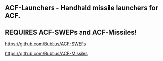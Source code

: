 ## ACF-Launchers - Handheld missile launchers for ACF.
## REQUIRES ACF-SWEPs and ACF-Missiles!
https://github.com/Bubbus/ACF-SWEPs

https://github.com/Bubbus/ACF-Missiles
